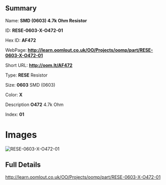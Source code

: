 

## Summary
 
Name: __SMD (0603) 4.7k Ohm Resistor__

ID: __RESE-0603-X-O472-01__

Hex ID: __AF472__

WebPage: __http://learn.oomlout.co.uk/OO/Projects/oomp/part/RESE-0603-X-O472-01__

Short URL: __http://oom.lt/AF472__


Type: __RESE__ Resistor 

Size: __0603__ SMD (0603) 

Color: __X__  

Description __O472__ 4.7k Ohm 

Index: __01__


# Images
![RESE-0603-X-O472-01](http://oomlout.com/oomp-gen/parts/RESE-0603-X-O472-01/RESE-0603-X-O472-01_420.jpg)



## Full Details

 http://learn.oomlout.co.uk/OO/Projects/oomp/part/RESE-0603-X-O472-01














